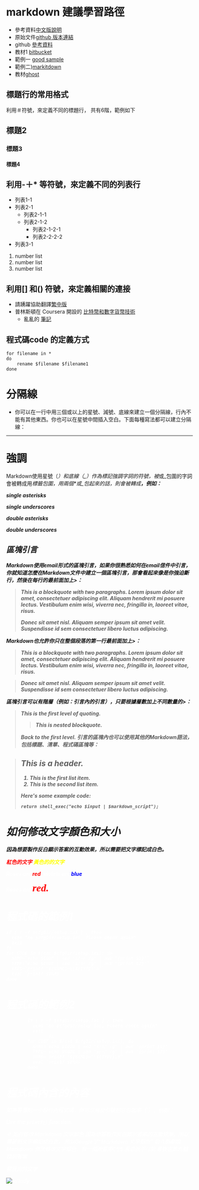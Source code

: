 # markdown 建議學習路徑

- 參考資料[中文版說明](http://markdown.tw/)
- 原始文件[github 版本連結]( https://github.com/othree/markdown-syntax-zhtw/blob/master/syntax.md)
- github [參考資料](
https://github.com/adam-p/markdown-here/wiki/Markdown-Cheatsheet)
- 教材1 [bitbucket](https://bitbucket.org/tutorials/markdowndemo)
- 範例一 [good sample](http://www.unexpected-vortices.com/sw/rippledoc/quick-markdown-example.html)
- 範例二)[markitdown](http://www.markitdown.net/markdown)
- 教材[ghost](https://blog.ghost.org/markdown/)

## 標題行的常用格式


利用＃符號，來定義不同的標題行， 共有6階，範例如下

## 標題2
### 標題3
#### 標題4

## 利用-＋* 等符號，來定義不同的列表行
- 列表1-1
- 列表2-1
	- 列表2-1-1
	- 列表2-1-2
		- 列表2-1-2-1
		+ 列表2-2-2-2
- 列表3-1
1. number list
2. number list
3. number list

## 利用[] 和() 符號，來定義相關的連接

- 請踴躍協助翻譯[繁中版](https://www.transifex.com/bitcoinbook/mastering-bitcoin/)
- 普林斯頓在 Coursera 開設的 [比特幣和數字貨幣技術](https://zh-tw.coursera.org/course/bitcointech)
	- 亂亂的 [筆記](http://hashedportfolio.blogspot.tw/)

## 程式碼code 的定義方式
	for filename in *
	do
		rename $filename $filename1
	done


# 分隔線

- 你可以在一行中用三個或以上的星號、減號、底線來建立一個分隔線，行內不能有其他東西。你也可以在星號中間插入空白。下面每種寫法都可以建立分隔線：

----

# 強調

Markdown使用星號（*）和底線（_）作為標記強調字詞的符號，被*或_包圍的字詞會被轉成用<em>標籤包圍，用兩個*或_包起來的話，則會被轉成<strong>，例如：

*single asterisks*

_single underscores_

**double asterisks**

__double underscores__

## 區塊引言

Markdown使用email形式的區塊引言，如果你很熟悉如何在email信件中引言，你就知道怎麼在Markdown文件中建立一個區塊引言，那會看起來像是你強迫斷行，然後在每行的最前面加上>：
> This is a blockquote with two paragraphs. Lorem ipsum dolor sit amet,
> consectetuer adipiscing elit. Aliquam hendrerit mi posuere lectus.
> Vestibulum enim wisi, viverra nec, fringilla in, laoreet vitae, risus.
>
> Donec sit amet nisl. Aliquam semper ipsum sit amet velit. Suspendisse
> id sem consectetuer libero luctus adipiscing.

Markdown也允許你只在整個段落的第一行最前面加上>：

> This is a blockquote with two paragraphs. Lorem ipsum dolor sit amet,
consectetuer adipiscing elit. Aliquam hendrerit mi posuere lectus.
Vestibulum enim wisi, viverra nec, fringilla in, laoreet vitae, risus.

> Donec sit amet nisl. Aliquam semper ipsum sit amet velit. Suspendisse
id sem consectetuer libero luctus adipiscing.

區塊引言可以有階層（例如：引言內的引言），只要根據層數加上不同數量的>：

> This is the first level of quoting.
>
> > This is nested blockquote.
>
> Back to the first level.
引言的區塊內也可以使用其他的Markdown語法，包括標題、清單、程式碼區塊等：

> ## This is a header.
>
> 1.   This is the first list item.
> 2.   This is the second list item.
>
> Here's some example code:
>
>     return shell_exec("echo $input | $markdown_script");


# 如何修改文字顏色和大小

因為想要製作反白顯示答案的互動效果，所以需要把文字標記成白色。

<font color="red">紅色的文字<font>
<font color="yellow">黃色的的文字<font>
<font color="white"><font>

Roses are <span style="color:red">red</span>, violets are <span style="color:blue">blue</span>.

Roses are <span style="color:red; font-family:Georgia; font-size:2em;">red.</span>

# 程式碼的範例1
	if [ ! -f $cfgDir/setup.ini ] ; then
      echo "no $cfgDir/setup.ini, Please check again"
      exit
	fi
	for CODE in $(cat $cfgDir/setup.ini); do
      NAME=`echo $CODE | sed 's/=/ /g' | awk '{print $1}'`
      TYPE=`echo $CODE | sed 's/=/ /g' | awk '{print $2}'`
      VARS=`printf "${NAME}=\\${TYPE}\n"`
      eval `printf $VARS`
	done

# 程式碼的範例2
```
		if [ ! -f $cfgDir/setup.ini ] ; then
	      echo "no $cfgDir/setup.ini, Please check again"
	      exit
				fi
		for CODE in $(cat $cfgDir/setup.ini); do
	      NAME=`echo $CODE | sed 's/=/ /g' | awk '{print $1}'`
	      TYPE=`echo $CODE | sed 's/=/ /g' | awk '{print $2}'`
	      VARS=`printf "${NAME}=\\${TYPE}\n"`
	      eval `printf $VARS`
		done
```

# 程式碼內含的內容

如果要標記一小段行內程式碼，你可以用反引號把它包起來（`），例如：

Use the `printf()` function.



＃ 如何修改 Markdown 文字顏色
因為想要製作反白顯示答案的互動效果，所以需要把文字標記成白色。
所以Google了”Markdown 文字顏色”
前八個都說 Markdown 無法修改文字顏色，有一個說要用CSS
我想說不可能
最後在第九個找到答案

<font color="white">要反白的文字<font>

![m'lady]( https://hackpad-attachments.imgix.net/turboteam.hackpad.com_u3H8jjdgMWx_p.527885_1466593934326_螢幕快照%202016-06-22%20上午10.57.15.png?fit=max&w=882)
